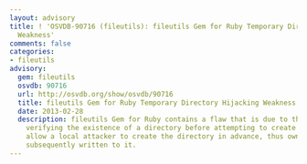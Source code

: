 ```yaml
---
layout: advisory
title: ! 'OSVDB-90716 (fileutils): fileutils Gem for Ruby Temporary Directory Hijacking
  Weakness'
comments: false
categories:
- fileutils
advisory:
  gem: fileutils
  osvdb: 90716
  url: http://osvdb.org/show/osvdb/90716
  title: fileutils Gem for Ruby Temporary Directory Hijacking Weakness
  date: 2013-02-28
  description: fileutils Gem for Ruby contains a flaw that is due to the program not
    verifying the existence of a directory before attempting to create it. This may
    allow a local attacker to create the directory in advance, thus owning any files
    subsequently written to it.
---
```

